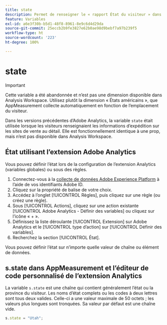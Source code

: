 ```yaml
---
title: state
description: Permet de renseigner le « rapport État du visiteur » dans Reports and Analytics.
feature: Variables
exl-id: a6e3f30b-b5d1-48f8-8961-8e9c6d4d29da
source-git-commit: 25eccb2b9fe3827e62b0ae98d9bebf7a97b239f5
workflow-type: ht
source-wordcount: '223'
ht-degree: 100%

---
```


# state

>[!IMPORTANT]
>
>Cette variable a été abandonnée et n’est pas une dimension disponible dans Analysis Workspace. Utilisez plutôt la dimension « États américains », que AppMeasurement collecte automatiquement en fonction de l’emplacement du visiteur.

Dans les versions précédentes d’Adobe Analytics, la variable `state` était utilisée lorsque les visiteurs renseignaient les informations d’expédition sur les sites de vente au détail. Elle est fonctionnellement identique à une prop, mais n’est pas disponible dans Analysis Workspace.

## État utilisant l’extension Adobe Analytics

Vous pouvez définir l’état lors de la configuration de l’extension Analytics (variables globales) ou sous des règles.

1. Connectez-vous à la [collecte de données Adobe Experience Platform](https://experience.adobe.com/data-collection) à l’aide de vos identifiants Adobe ID.
2. Cliquez sur la propriété de balise de votre choix.
3. Accédez à l’onglet [!UICONTROL Règles], puis cliquez sur une règle (ou créez une règle).
4. Sous [!UICONTROL Actions], cliquez sur une action existante [!UICONTROL Adobe Analytics - Définir des variables] ou cliquez sur l’icône « + ».
5. Définissez la liste déroulante [!UICONTROL Extension] sur Adobe Analytics et le [!UICONTROL type d’action] sur [!UICONTROL Définir des variables].
6. Recherchez la section [!UICONTROL État].

Vous pouvez définir l’état sur n’importe quelle valeur de chaîne ou élément de données.

## s.state dans AppMeasurement et l’éditeur de code personnalisé de l’extension Analytics

La variable `s.state` est une chaîne qui contient généralement l’état ou la province du visiteur. Les noms d’état complets ou les codes à deux lettres sont tous deux valides. Celle-ci a une valeur maximale de 50 octets ; les valeurs plus longues sont tronquées. Sa valeur par défaut est une chaîne vide.

```js
s.state = "Utah";
```
